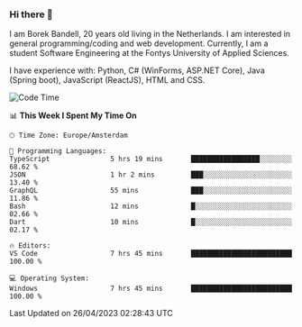 ### Hi there 👋

I am Borek Bandell, 20 years old living in the Netherlands. I am interested in general programming/coding and web development. Currently, I am a student Software Engineering at the Fontys University of Applied Sciences.

I have experience with: Python, C# (WinForms, ASP.NET Core), Java (Spring boot), JavaScript (ReactJS), HTML and CSS.

<!--START_SECTION:waka-->
![Code Time](http://img.shields.io/badge/Code%20Time-520%20hrs%2027%20mins-blue)

📊 **This Week I Spent My Time On** 

```text
🕑︎ Time Zone: Europe/Amsterdam

💬 Programming Languages: 
TypeScript               5 hrs 19 mins       █████████████████░░░░░░░░   68.62 % 
JSON                     1 hr 2 mins         ███░░░░░░░░░░░░░░░░░░░░░░   13.40 % 
GraphQL                  55 mins             ███░░░░░░░░░░░░░░░░░░░░░░   11.86 % 
Bash                     12 mins             █░░░░░░░░░░░░░░░░░░░░░░░░   02.66 % 
Dart                     10 mins             █░░░░░░░░░░░░░░░░░░░░░░░░   02.17 % 

🔥 Editors: 
VS Code                  7 hrs 45 mins       █████████████████████████   100.00 % 

💻 Operating System: 
Windows                  7 hrs 45 mins       █████████████████████████   100.00 % 
```


 Last Updated on 26/04/2023 02:28:43 UTC
<!--END_SECTION:waka-->

<!--**tcBorek2002/tcBorek2002** is a ✨ _special_ ✨ repository because its `README.md` (this file) appears on your GitHub profile.

Here are some ideas to get you started:

- 🔭 I’m currently working on ...
- 🌱 I’m currently learning ...
- 👯 I’m looking to collaborate on ...
- 🤔 I’m looking for help with ...
- 💬 Ask me about ...
- 📫 How to reach me: ...
- 😄 Pronouns: ...
- ⚡ Fun fact: ...
-->

